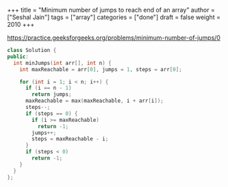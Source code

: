+++
title = "Minimum number of jumps to reach end of an array"
author = ["Seshal Jain"]
tags = ["array"]
categories = ["done"]
draft = false
weight = 2010
+++

<https://practice.geeksforgeeks.org/problems/minimum-number-of-jumps/0>

```cpp
class Solution {
public:
  int minJumps(int arr[], int n) {
    int maxReachable = arr[0], jumps = 1, steps = arr[0];

    for (int i = 1; i < n; i++) {
      if (i == n - 1)
        return jumps;
      maxReachable = max(maxReachable, i + arr[i]);
      steps--;
      if (steps == 0) {
        if (i >= maxReachable)
          return -1;
        jumps++;
        steps = maxReachable - i;
      }
      if (steps < 0)
        return -1;
    }
  }
};
```
